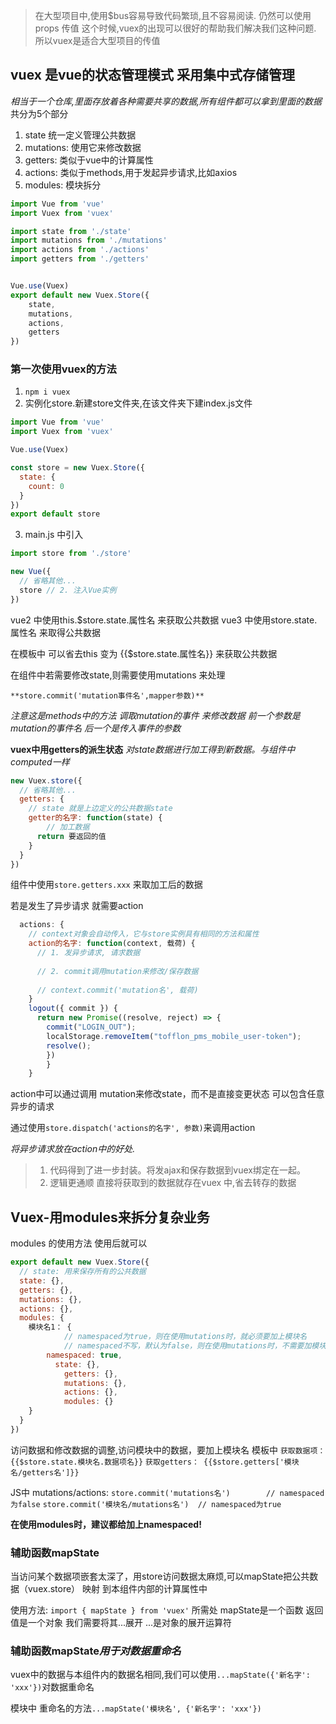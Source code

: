 >在大型项目中,使用$bus容易导致代码繁琐,且不容易阅读. 仍然可以使用props 传值
>这个时候,vuex的出现可以很好的帮助我们解决我们这种问题. 所以vuex是适合大型项目的传值

**vuex 是vue的状态管理模式 采用集中式存储管理**
---
*相当于一个仓库,里面存放着各种需要共享的数据,所有组件都可以拿到里面的数据*
    共分为5个部分
1. state 统一定义管理公共数据
2. mutations: 使用它来修改数据
3. getters: 类似于vue中的计算属性
4. actions: 类似于methods,用于发起异步请求,比如axios
5. modules: 模块拆分

``` JavaScript
import Vue from 'vue' 
import Vuex from 'vuex'

import state from './state'
import mutations from './mutations'
import actions from './actions'
import getters from './getters'


Vue.use(Vuex)
export default new Vuex.Store({
    state,
    mutations,
    actions,
    getters
})
```

### 第一次使用vuex的方法
1. `npm i vuex`
2. 实例化store.新建store文件夹,在该文件夹下建index.js文件
``` JavaScript
import Vue from 'vue'
import Vuex from 'vuex'

Vue.use(Vuex)

const store = new Vuex.Store({
  state: {
    count: 0
  }
})
export default store

```
3. main.js 中引入
``` JavaScript
import store from './store' 

new Vue({
  // 省略其他...
  store // 2. 注入Vue实例
})
```

vue2 中使用this.$store.state.属性名 来获取公共数据
vue3 中使用store.state.属性名 来取得公共数据

在模板中 可以省去this 变为 {{$store.state.属性名}} 来获取公共数据

在组件中若需要修改state,则需要使用mutations 来处理

    **store.commit('mutation事件名',mapper参数)**
*注意这是methods中的方法 调取mutation的事件 来修改数据 前一个参数是mutation的事件名 后一个是传入事件的参数*


 **vuex中用getters的派生状态**
    *对state数据进行加工得到新数据。与组件中computed一样*
``` JavaScript
new Vuex.store({
  // 省略其他...
  getters: {
    // state 就是上边定义的公共数据state
    getter的名字: function(state) {
        // 加工数据
      return 要返回的值
    }
  }
})
```

组件中使用`store.getters.xxx` 来取加工后的数据 


若是发生了异步请求 就需要action 
``` JavaScript
  actions: {
    // context对象会自动传入，它与store实例具有相同的方法和属性
    action的名字: function(context, 载荷) {
      // 1. 发异步请求, 请求数据
      
      // 2. commit调用mutation来修改/保存数据
      
      // context.commit('mutation名', 载荷)
    }
    logout({ commit }) {
      return new Promise((resolve, reject) => {
        commit("LOGIN_OUT");
        localStorage.removeItem("tofflon_pms_mobile_user-token");
        resolve();
        })
        }
    }

```
 action中可以通过调用 mutation来修改state，而不是直接变更状态 可以包含任意异步的请求

通过使用`store.dispatch('actions的名字', 参数)`来调用action 

*将异步请求放在action中的好处.*
> 1. 代码得到了进一步封装。将发ajax和保存数据到vuex绑定在一起。
> 2. 逻辑更通顺 直接将获取到的数据就存在vuex 中,省去转存的数据



## Vuex-用modules来拆分复杂业务

modules 的使用方法 使用后就可以
``` JavaScript
export default new Vuex.Store({
  // state: 用来保存所有的公共数据
  state: {},
  getters: {},
  mutations: {},
  actions: {},
  modules: {
  	模块名1： {
    		// namespaced为true，则在使用mutations时，就必须要加上模块名
            // namespaced不写，默认为false，则在使用mutations时，不需要加模块名
      	namespaced: true, 
  		  state: {},
  			getters: {},
  			mutations: {},
  			actions: {},
  			modules: {}
  	}
  }
})
```

访问数据和修改数据的调整,访问模块中的数据，要加上模块名
模板中
`获取数据项：  {{$store.state.模块名.数据项名}}`
`获取getters： {{$store.getters['模块名/getters名']}}`

JS中 mutations/actions:
`store.commit('mutations名')        // namespaced为false`
`store.commit('模块名/mutations名')  // namespaced为true`

**在使用modules时，建议都给加上namespaced!**


### 辅助函数mapState
当访问某个数据项嵌套太深了，用store访问数据太麻烦,可以mapState把公共数据（vuex.store） 映射 到本组件内部的计算属性中

使用方法: `import { mapState } from 'vuex'` 所需处
mapState是一个函数  返回值是一个对象 我们需要将其...展开  ...是对象的展开运算符


### 辅助函数mapState*用于对数据重命名*

vuex中的数据与本组件内的数据名相同,我们可以使用`...mapState({'新名字': 'xxx'})`对数据重命名

模块中 重命名的方法`...mapState('模块名', {'新名字': 'xxx'})`


